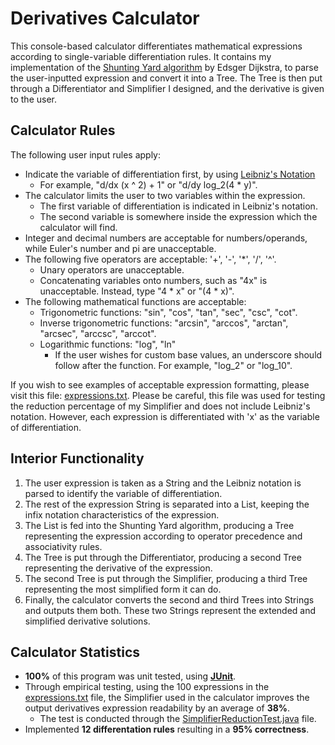 # Derivatives Calculator
This console-based calculator differentiates mathematical expressions according to single-variable differentiation rules. It contains my implementation of the [Shunting Yard algorithm](https://en.wikipedia.org/wiki/Shunting_yard_algorithm) by Edsger Dijkstra, to parse the user-inputted expression and convert it into a Tree. The Tree is then put through a Differentiator and Simplifier I designed, and the derivative is given to the user. 

## Calculator Rules
The following user input rules apply: 
  - Indicate the variable of differentiation first, by using [Leibniz's Notation](https://en.wikipedia.org/wiki/Leibniz%27s_notation#:~:text=In%20calculus%2C%20Leibniz's%20notation%2C%20named,of%20x%20and%20y%2C%20respectively.)
    - For example, "d/dx (x ^ 2) + 1" or "d/dy log_2(4 * y)".
  - The calculator limits the user to two variables within the expression.
    - The first variable of differentiation is indicated in Leibniz's notation.
    - The second variable is somewhere inside the expression which the calculator will find.
  - Integer and decimal numbers are acceptable for numbers/operands, while Euler's number and pi are unacceptable.
  - The following five operators are acceptable: '+', '-', '*', '/', '^'.
    - Unary operators are unacceptable.
    - Concatenating variables onto numbers, such as "4x" is unacceptable. Instead, type "4 * x" or "(4 * x)".
  - The following mathematical functions are acceptable:
    - Trigonometric functions: "sin", "cos", "tan", "sec", "csc", "cot".
    - Inverse trigonometric functions: "arcsin", "arccos", "arctan", "arcsec", "arccsc", "arccot".
    - Logarithmic functions: "log", "ln"
      - If the user wishes for custom base values, an underscore should follow after the function. For example, "log_2" or "log_10".

If you wish to see examples of acceptable expression formatting, please visit this file: [expressions.txt](https://github.com/jacobklymenko/derivatives-calculator/blob/main/expressions.txt). Please be careful, this file was used for testing the reduction percentage of my Simplifier and does not include Leibniz's notation. However, each expression is differentiated with 'x' as the variable of differentiation.

## Interior Functionality
  1. The user expression is taken as a String and the Leibniz notation is parsed to identify the variable of differentiation.
  2. The rest of the expression String is separated into a List, keeping the infix notation characteristics of the expression.
  3. The List is fed into the Shunting Yard algorithm, producing a Tree representing the expression according to operator precedence and associativity rules.
  4. The Tree is put through the Differentiator, producing a second Tree representing the derivative of the expression.
  5. The second Tree is put through the Simplifier, producing a third Tree representing the most simplified form it can do.
  6. Finally, the calculator converts the second and third Trees into Strings and outputs them both. These two Strings represent the extended and simplified derivative solutions.

## Calculator Statistics
  - **100%** of this program was unit tested, using **[JUnit](https://en.wikipedia.org/wiki/JUnit)**.
  - Through empirical testing, using the 100 expressions in the [expressions.txt](https://github.com/jacobklymenko/derivatives-calculator/blob/main/expressions.txt) file, the Simplifier used in the calculator improves the output derivatives expression readability by an average of **38%**.
    - The test is conducted through the [SimplifierReductionTest.java](https://github.com/jacobklymenko/derivatives-calculator/blob/main/tests/SimplifierReductionTest.java) file.
  - Implemented **12 differentation rules** resulting in a **95% correctness**.
